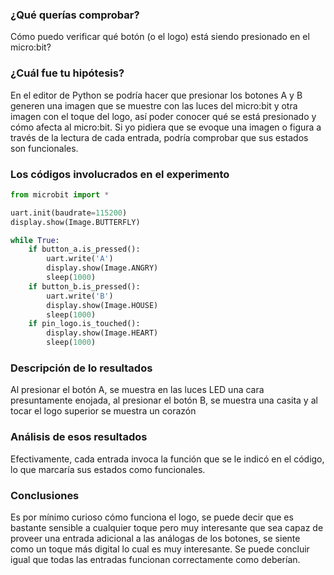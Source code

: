 ### ¿Qué querías comprobar?
Cómo puedo verificar qué botón (o el logo) está siendo presionado en el micro:bit?
### ¿Cuál fue tu hipótesis?
En el editor de Python se podría hacer que presionar los botones A y B generen una imagen que se muestre con las luces del micro:bit y otra imagen con el toque del logo, así poder conocer qué se está presionado y cómo afecta al micro:bit.
Si yo pidiera que se evoque una imagen o figura a través de la lectura de cada entrada, podría comprobar que sus estados son funcionales.
### Los códigos involucrados en el experimento
``` python
from microbit import *

uart.init(baudrate=115200)
display.show(Image.BUTTERFLY)

while True:
    if button_a.is_pressed():
        uart.write('A')
        display.show(Image.ANGRY)
        sleep(1000)
    if button_b.is_pressed():
        uart.write('B')
        display.show(Image.HOUSE)
        sleep(1000)
    if pin_logo.is_touched():
        display.show(Image.HEART)
        sleep(1000)
```
### Descripción de lo resultados
Al presionar el botón A, se muestra en las luces LED una cara presuntamente enojada, al presionar el botón B, se muestra una casita y al tocar el logo superior se muestra un corazón
### Análisis de esos resultados
Efectivamente, cada entrada invoca la función que se le indicó en el código, lo que marcaría sus estados como funcionales.
### Conclusiones
Es por mínimo curioso cómo funciona el logo, se puede decir que es bastante sensible a cualquier toque pero muy interesante que sea capaz de proveer una entrada adicional a las análogas de los botones, se siente
como un toque más digital lo cual es muy interesante. Se puede concluir igual que todas las entradas funcionan correctamente como deberían.
